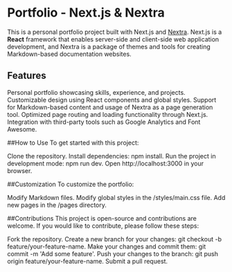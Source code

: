 # Portfolio - Next.js & Nextra
This is a personal portfolio project built with Next.js and [Nextra](https://nextra.vercel.app/). Next.js is a **React** framework that enables server-side and client-side web application development, and Nextra is a package of themes and tools for creating Markdown-based documentation websites.

## Features
Personal portfolio showcasing skills, experience, and projects.
Customizable design using React components and global styles.
Support for Markdown-based content and usage of Nextra as a page generation tool.
Optimized page routing and loading functionality through Next.js.
Integration with third-party tools such as Google Analytics and Font Awesome.

##How to Use
To get started with this project:

Clone the repository.
Install dependencies: npm install.
Run the project in development mode: npm run dev.
Open http://localhost:3000 in your browser.

##Customization
To customize the portfolio:

Modify Markdown files.
Modify global styles in the /styles/main.css file.
Add new pages in the /pages directory.

##Contributions
This project is open-source and contributions are welcome. If you would like to contribute, please follow these steps:

Fork the repository.
Create a new branch for your changes: git checkout -b feature/your-feature-name.
Make your changes and commit them: git commit -m 'Add some feature'.
Push your changes to the branch: git push origin feature/your-feature-name.
Submit a pull request.
